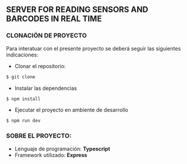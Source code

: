 ## SERVER FOR READING SENSORS AND BARCODES IN REAL TIME 

### CLONACIÓN DE PROYECTO

Para interatuar con el presente proyecto se deberá seguir las siguientes indicaciones:

- Clonar el repositorio:
```sh
$ git clone 
```

- Instalar las dependencias
```sh
$ npm install
```

- Ejecutar el proyecto en ambiente de desarrollo
```sh
$ npm run dev
```

### SOBRE EL PROYECTO:

- Lenguaje de programación: __Typescript__
- Framework utilizado: __Express__
